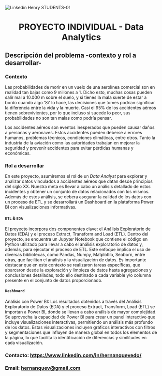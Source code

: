![Linkedin Henry STUDENTS-01](https://github.com/hernanquev/PI_DA_AviationAccidents/assets/133261827/96a7034f-d2cd-463f-b2c7-30fa3cfcbe01)


# <h1 align=center> **PROYECTO INDIVIDUAL - Data Analytics** </h1>

## **Descripción del problema -contexto y rol a desarrollar-**

### **Contexto**

Las probabilidades de morir en un vuelo de una aerolínea comercial son en realidad tan bajas como 9 millones a 1. Dicho esto, muchas cosas pueden salir mal a 10.000 m sobre el suelo, y si tienes la mala suerte de estar a bordo cuando algo 'Si' lo hace, las decisiones que tomes podrían significar la diferencia entre la vida y la muerte. Casi el 95% de los accidentes aéreos tienen sobrevivientes, por lo que incluso si sucede lo peor, sus probabilidades no son tan malas como podría pensar.

Los accidentes aéreos son eventos inesperados que pueden causar daños a personas y aeronaves. Estos accidentes pueden deberse a errores humanos, problemas técnicos, condiciones climáticas, entre otros. Tanto la industria de la aviación como las autoridades trabajan en mejorar la seguridad y prevenir accidentes para evitar pérdidas humanas y económicas.


### **Rol a desarrollar**

En este proyecto, asumiremos el rol de un *Data Analyst* para explorar y analizar datos vinculados a accidentes aéreos que datan desde principios del siglo XX. Nuestra meta es llevar a cabo un análisis detallado de estos incidentes y obtener un conjunto de datos relacionados con los mismos. Además de estos análisis, se debera asegurar la calidad de los datos con un proceso de ETL y se desarrollará un Dashboard en la plataforma Power BI con visualizaciones informativas.

#### `ETL` & `EDA`

El proyecto incorpora dos componentes clave: el Análisis Exploratorio de Datos (EDA) y el proceso Extract, Transform and Load (ETL). Dentro del proyecto, se encuentra un Jupyter Notebook que contiene el código en Python utilizado para llevar a cabo el análisis exploratorio de datos y, además, para ejecutar el proceso de ETL. Este enfoque implica el uso de diversas bibliotecas, como Pandas, Numpy, Matplotlib, Seaborn, entre otras, que facilitan el análisis y la visualización de datos. Es importante destacar que en este contexto se realizaron tareas específicas, que abarcaron desde la exploración y limpieza de datos hasta agregaciones y conclusiones detalladas, todo ello destinado a cada variable y/o columna presente en el conjunto de datos proporcionado.

#### `Dashboard`

Análisis con Power BI: Los resultados obtenidos a través del Análisis Exploratorio de Datos (EDA) y el proceso Extract, Transform, Load (ETL) se importan a Power BI, donde se llevan a cabo análisis de mayor complejidad. Se aprovecha la capacidad de Power BI para crear un panel interactivo que incluye visualizaciones interactivas, permitiendo un análisis más profundo de los datos. Estas visualizaciones incluyen gráficos interactivos con filtros y segmentaciones que influyen de manera global en todos los elementos de la página, lo que facilita la identificación de diferencias y similitudes en cada visualización.

### Contacto: https://www.linkedin.com/in/hernanquevedo/ 
### Email: hernanquev@gmail.com
